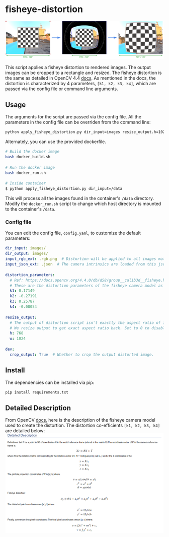 # fisheye-distortion

![Method](images/fisheye-distort-fig.png)

This script applies a fisheye distortion to rendered images. The output images can be cropped to a
rectangle and resized. The fisheye distortion is the same as detailed in OpenCV 4.4 [docs](https://docs.opencv.org/4.4.0/db/d58/group__calib3d__fisheye.html).
As mentioned in the docs, the distortion is characterized by 4 parameters, `[k1, k2, k3, k4]`, which are 
passed via the config file or command line arguments.

## Usage
The arguments for the script are passed via the config file. All the parameters in the
 config file can be overriden from the command line:
```bash
python apply_fisheye_distortion.py dir_input=images resize_output.h=1024 resize_output.w=768
```

Alternately, you can use the provided dockerfile. 
```bash
# Build the docker image
bash docker_build.sh

# Run the docker image
bash docker_run.sh

# Inside container
$ python apply_fisheye_distortion.py dir_input=/data
```

This will process all the images found in the container's `/data` directory. Modify the
`docker_run.sh` script to change which host directory is mounted to the container's `/data`.

### Config file
You can edit the config file, `config.yaml`, to customize the default parameters:
```yaml
dir_input: images/
dir_output: images/
input_rgb_ext: .rgb.png  # Distortion will be applied to all images matching this extension
input_json_ext: .json  # The camera intrinsics are loaded from this json file

distortion_parameters:
  # Ref: https://docs.opencv.org/4.4.0/db/d58/group__calib3d__fisheye.html
  # These are the distortion parameters of the fisheye camera model as defined in the fisheye module of OpenCV 4.4.0
  k1: 0.17149
  k2: -0.27191
  k3: 0.25787
  k4: -0.08054

resize_output:
  # The output of distortion script isn't exactly the aspect ratio of input due to rounding to integer pixel values.
  # We resize output to get exact aspect ratio back. Set to 0 to disable resize.
  h: 768
  w: 1024

dev:
  crop_output: True  # Whether to crop the output distorted image.

```

## Install
The dependencies can be installed via pip:
```bash
pip install requirements.txt
```

## Detailed Description
From OpenCV [docs](https://docs.opencv.org/4.4.0/db/d58/group__calib3d__fisheye.html),
here is the description of the fisheye camera model used to create the distortion. The
distortion co-efficients `[k1, k2, k3, k4]` are detailed below:
![distortion-description](images/fisheye-opencv-description.png)
